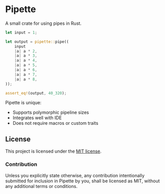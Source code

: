 # Pipette

A small crate for using pipes in Rust.

```rust
let input = 1;

let output = pipette::pipe((
    input
    |a| a * 2,
    |a| a * 3,
    |a| a * 4,
    |a| a * 5,
    |a| a * 6,
    |a| a * 7,
    |a| a * 8,
));

assert_eq!(output, 40_320);
```

Pipette is unique:
- Supports polymorphic pipeline sizes
- Integrates well with IDE
- Does not require macros or custom traits


## License

This project is licensed under the [MIT license].

[MIT license]: https://github.com/tokio-rs/tokio/blob/master/LICENSE

### Contribution

Unless you explicitly state otherwise, any contribution intentionally submitted
for inclusion in Pipette by you, shall be licensed as MIT, without any additional
terms or conditions.
